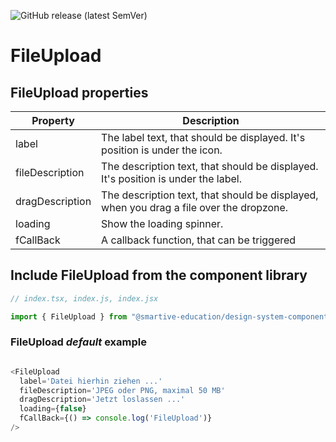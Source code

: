 ![GitHub release (latest SemVer)](https://img.shields.io/github/v/release/smartive-education/design-system-component-library-yeahyeahyeah)
# FileUpload
## FileUpload properties
| Property|Description|
|-|-|
|label|The label text, that should be displayed. It's position is under the icon.|
|fileDescription|The description text, that should be displayed. It's position is under the label.|
|dragDescription|The description text, that should be displayed, when you drag a file over the dropzone.|
|loading|Show the loading spinner.|
|fCallBack|A callback function, that can be triggered|

## Include FileUpload from the component library

```js
// index.tsx, index.js, index.jsx

import { FileUpload } from "@smartive-education/design-system-component-library-yeahyeahyeah"
```

### FileUpload *default* example

```js

<FileUpload
  label='Datei hierhin ziehen ...'
  fileDescription='JPEG oder PNG, maximal 50 MB'
  dragDescription='Jetzt loslassen ...'
  loading={false}
  fCallBack={() => console.log('FileUpload')}
/>

```